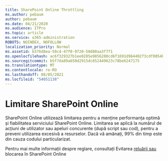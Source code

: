 ```yaml
---
title: SharePoint Online Throttling
ms.author: pebaum
author: pebaum
ms.date: 04/21/2020
ms.audience: ITPro
ms.topic: article
ms.service: o365-administration
ROBOTS: NOINDEX, NOFOLLOW
localization_priority: Normal
ms.assetid: b376d8ea-50c4-47f0-9720-50d80aa3f7f1
ms.openlocfilehash: ac6f329327b1ee8285e9856280cd6f1691d964402f3cdf0054ba33caeb9ff7ed
ms.sourcegitcommit: b5f7da89a650d2915dc652449623c78be6247175
ms.translationtype: MT
ms.contentlocale: ro-RO
ms.lasthandoff: 08/05/2021
ms.locfileid: "54051138"
---
```

# <a name="sharepoint-online-throttling"></a>Limitare SharePoint Online

SharePoint Online utilizează limitarea pentru a menține performanța optimă și fiabilitatea serviciului SharePoint Online. Limitarea se aplică la numărul de acțiuni de utilizator sau apeluri concurente (după script sau cod), pentru a preveni utilizarea excesivă a resurselor. Dacă vă amânați, 99% din timp este din cauza codului particularizat.
  
Pentru mai multe informații despre reglare, consultați Evitarea [reluării sau](https://go.microsoft.com/fwlink/?linkid=2022019) blocarea în SharePoint Online
  

